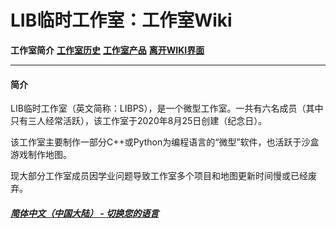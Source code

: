 # LIB临时工作室：工作室Wiki 
 
**工作室简介** **[工作室历史](history)** **[工作室产品](product)** **[离开WIKI界面](https://libps.github.io/zh/About_us)**

------------

#### 简介
LIB临时工作室（英文简称：LIBPS），是一个微型工作室。一共有六名成员（其中只有三人经常活跃），该工作室于2020年8月25日创建（纪念日）。

该工作室主要制作一部分C++或Python为编程语言的“微型”软件，也活跃于沙盒游戏制作地图。

现大部分工作室成员因学业问题导致工作室多个项目和地图更新时间慢或已经废弃。

##### [简体中文（中国大陆） - 切换您的语言](https://libps.github.io/index)